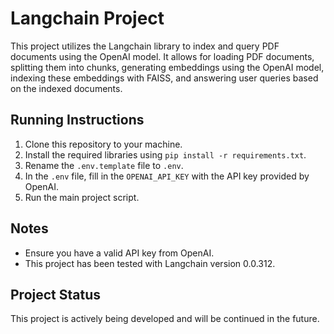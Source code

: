
# Langchain Project

This project utilizes the Langchain library to index and query PDF documents using the OpenAI model. 
It allows for loading PDF documents, splitting them into chunks, generating embeddings using the OpenAI model, indexing these embeddings with FAISS, and answering user queries based on the indexed documents.

## Running Instructions

1. Clone this repository to your machine.
2. Install the required libraries using `pip install -r requirements.txt`.
3. Rename the `.env.template` file to `.env`.
4. In the `.env` file, fill in the `OPENAI_API_KEY` with the API key provided by OpenAI.
5. Run the main project script.

## Notes

- Ensure you have a valid API key from OpenAI.
- This project has been tested with Langchain version 0.0.312.

## Project Status

This project is actively being developed and will be continued in the future.
